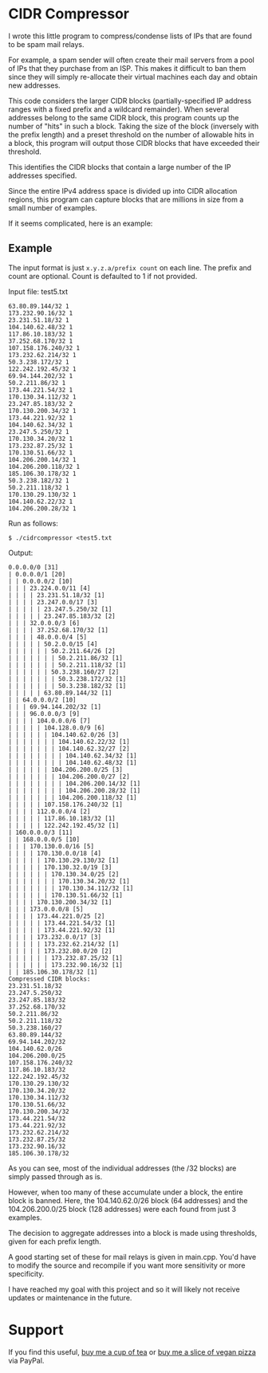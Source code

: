 CIDR Compressor
===============

I wrote this little program to compress/condense lists of IPs that are found to be spam mail relays.

For example, a spam sender will often create their mail servers from a pool of IPs that they purchase
  from an ISP. This makes it difficult to ban them since they will simply re-allocate their
	virtual machines each day and obtain new addresses.

This code considers the larger CIDR blocks (partially-specified IP address ranges with a fixed prefix
  and a wildcard remainder).
When several addresses belong to the same CIDR block, this program counts up the number of "hits"
  in such a block.
Taking the size of the block (inversely with the prefix length) and a preset threshold on the number
  of allowable hits in a block, this program will output those CIDR blocks that have exceeded their
	threshold.

This identifies the CIDR blocks that contain a large number of the IP addresses specified.

Since the entire IPv4 address space is divided up into CIDR allocation regions, this program can 
  capture blocks that are millions in size from a small number of examples.

If it seems complicated, here is an example:

Example
-------

The input format is just `x.y.z.a/prefix count` on each line.
The prefix and count are optional. Count is defaulted to 1 if not provided.

Input file: test5.txt
```
63.80.89.144/32 1
173.232.90.16/32 1
23.231.51.18/32 1
104.140.62.48/32 1
117.86.10.183/32 1
37.252.68.170/32 1
107.158.176.240/32 1
173.232.62.214/32 1
50.3.238.172/32 1
122.242.192.45/32 1
69.94.144.202/32 1
50.2.211.86/32 1
173.44.221.54/32 1
170.130.34.112/32 1
23.247.85.183/32 2
170.130.200.34/32 1
173.44.221.92/32 1
104.140.62.34/32 1
23.247.5.250/32 1
170.130.34.20/32 1
173.232.87.25/32 1
170.130.51.66/32 1
104.206.200.14/32 1
104.206.200.118/32 1
185.106.30.178/32 1
50.3.238.182/32 1
50.2.211.118/32 1
170.130.29.130/32 1
104.140.62.22/32 1
104.206.200.28/32 1
```

Run as follows:
```
$ ./cidrcompressor <test5.txt
```

Output:
```
0.0.0.0/0 [31]
| 0.0.0.0/1 [20]
| | 0.0.0.0/2 [10]
| | | 23.224.0.0/11 [4]
| | | | 23.231.51.18/32 [1]
| | | | 23.247.0.0/17 [3]
| | | | | 23.247.5.250/32 [1]
| | | | | 23.247.85.183/32 [2]
| | | 32.0.0.0/3 [6]
| | | | 37.252.68.170/32 [1]
| | | | 48.0.0.0/4 [5]
| | | | | 50.2.0.0/15 [4]
| | | | | | 50.2.211.64/26 [2]
| | | | | | | 50.2.211.86/32 [1]
| | | | | | | 50.2.211.118/32 [1]
| | | | | | 50.3.238.160/27 [2]
| | | | | | | 50.3.238.172/32 [1]
| | | | | | | 50.3.238.182/32 [1]
| | | | | 63.80.89.144/32 [1]
| | 64.0.0.0/2 [10]
| | | 69.94.144.202/32 [1]
| | | 96.0.0.0/3 [9]
| | | | 104.0.0.0/6 [7]
| | | | | 104.128.0.0/9 [6]
| | | | | | 104.140.62.0/26 [3]
| | | | | | | 104.140.62.22/32 [1]
| | | | | | | 104.140.62.32/27 [2]
| | | | | | | | 104.140.62.34/32 [1]
| | | | | | | | 104.140.62.48/32 [1]
| | | | | | 104.206.200.0/25 [3]
| | | | | | | 104.206.200.0/27 [2]
| | | | | | | | 104.206.200.14/32 [1]
| | | | | | | | 104.206.200.28/32 [1]
| | | | | | | 104.206.200.118/32 [1]
| | | | | 107.158.176.240/32 [1]
| | | | 112.0.0.0/4 [2]
| | | | | 117.86.10.183/32 [1]
| | | | | 122.242.192.45/32 [1]
| 160.0.0.0/3 [11]
| | 168.0.0.0/5 [10]
| | | 170.130.0.0/16 [5]
| | | | 170.130.0.0/18 [4]
| | | | | 170.130.29.130/32 [1]
| | | | | 170.130.32.0/19 [3]
| | | | | | 170.130.34.0/25 [2]
| | | | | | | 170.130.34.20/32 [1]
| | | | | | | 170.130.34.112/32 [1]
| | | | | | 170.130.51.66/32 [1]
| | | | 170.130.200.34/32 [1]
| | | 173.0.0.0/8 [5]
| | | | 173.44.221.0/25 [2]
| | | | | 173.44.221.54/32 [1]
| | | | | 173.44.221.92/32 [1]
| | | | 173.232.0.0/17 [3]
| | | | | 173.232.62.214/32 [1]
| | | | | 173.232.80.0/20 [2]
| | | | | | 173.232.87.25/32 [1]
| | | | | | 173.232.90.16/32 [1]
| | 185.106.30.178/32 [1]
Compressed CIDR blocks:
23.231.51.18/32
23.247.5.250/32
23.247.85.183/32
37.252.68.170/32
50.2.211.86/32
50.2.211.118/32
50.3.238.160/27
63.80.89.144/32
69.94.144.202/32
104.140.62.0/26
104.206.200.0/25
107.158.176.240/32
117.86.10.183/32
122.242.192.45/32
170.130.29.130/32
170.130.34.20/32
170.130.34.112/32
170.130.51.66/32
170.130.200.34/32
173.44.221.54/32
173.44.221.92/32
173.232.62.214/32
173.232.87.25/32
173.232.90.16/32
185.106.30.178/32
```

As you can see, most of the individual addresses (the /32 blocks) are simply passed through as is.

However, when too many of these accumulate under a block, the entire block is banned.
Here, the 104.140.62.0/26 block (64 addresses) and the 104.206.200.0/25 block (128 addresses) were each found from just 3 examples.

The decision to aggregate addresses into a block is made using thresholds, given for each prefix length.

A good starting set of these for mail relays is given in main.cpp. You'd have to modify the source and recompile if you
  want more sensitivity or more specificity.

I have reached my goal with this project and so it will likely not receive updates or maintenance in the future.

Support
=======

If you find this useful, [buy me a cup of tea](https://www.paypal.com/donate?hosted_button_id=HZFD6FX6LHX5G) or [buy me a slice of vegan pizza](https://www.paypal.com/donate?hosted_button_id=HZFD6FX6LHX5G) via PayPal.
